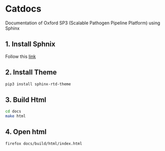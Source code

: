 # Catdocs

Documentation of Oxford SP3 (Scalable Pathogen Pipeline Platform) using Sphinx

## 1. Install Sphnix

Follow this [link](http://www.sphinx-doc.org/en/master/usage/installation.html)

## 2. Install Theme

```bash
pip3 install sphinx-rtd-theme
```

## 3. Build Html

```bash
cd docs
make html
```
## 4. Open html

```bash
firefox docs/build/html/index.html
```
